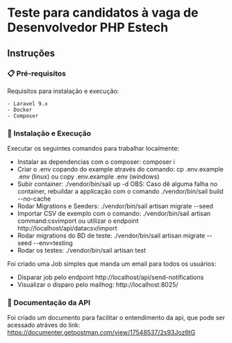 
#  Teste para candidatos à vaga de Desenvolvedor PHP Estech

##  Instruções

### 📋 Pré-requisitos

Requisitos para instalação e execução:

```
- Laravel 9.x
- Docker
- Composer
```

### 🔧 Instalação e Execução

Executar os seguintes comandos para trabalhar localmente:

- Instalar as dependencias com o composer: composer i
- Criar o .env copando do example através do comando: cp .env.example .env (linux) ou copy .env.example .env (windows)
- Subir container: ./vendor/bin/sail up -d
OBS: Caso dê alguma falha no container, rebuildar a applicação com o comando ./vendor/bin/sail build --no-cache
- Rodar Migrations e Seeders: ./vendor/bin/sail artisan migrate --seed
- Importar CSV de exemplo com o comando: ./vendor/bin/sail artisan command:csvimport ou utilizar o endpoint http://localhost/api/datacsv/import
- Rodar migrations do BD de teste: ./vendor/bin/sail artisan migrate --seed --env=testing
- Rodar os testes: ./vendor/bin/sail artisan test

Foi criado uma Job simples que manda um email para todos os usuários:
- Disparar job pelo endpoint http://localhost/api/send-notifications
- Visualizar o disparo pelo mailhog: http://localhost:8025/

### 🔧 Documentação da API

Foi criado um documento para facilitar o entendimento da api, que pode ser acessado atráves do link: 
https://documenter.getpostman.com/view/17548537/2s93Joz6tG